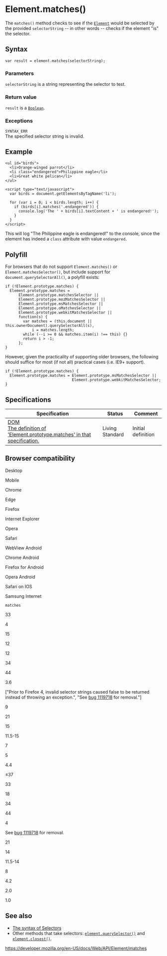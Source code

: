 Element.matches()
=================

The `matches()` method checks to see if the [`Element`](../element) would be selected by the provided `selectorString` -- in other words -- checks if the element "is" the selector.

Syntax
------

    var result = element.matches(selectorString);

### Parameters

`selectorString` is a string representing the selector to test.

### Return value

`result` is a [`Boolean`](https://developer.mozilla.org/en-US/docs/Web/JavaScript/Reference/Global_Objects/Boolean).

### Exceptions

`SYNTAX_ERR`  
The specified selector string is invalid.

Example
-------

    <ul id="birds">
      <li>Orange-winged parrot</li>
      <li class="endangered">Philippine eagle</li>
      <li>Great white pelican</li>
    </ul>

    <script type="text/javascript">
      var birds = document.getElementsByTagName('li');

      for (var i = 0; i < birds.length; i++) {
        if (birds[i].matches('.endangered')) {
          console.log('The ' + birds[i].textContent + ' is endangered!');
        }
      }
    </script>

This will log "The Philippine eagle is endangered!" to the console, since the element has indeed a `class` attribute with value `endangered`.

Polyfill
--------

For browsers that do not support `Element.matches()` or `Element.matchesSelector()`, but include support for `document.querySelectorAll()`, a polyfill exists:

    if (!Element.prototype.matches) {
      Element.prototype.matches =
          Element.prototype.matchesSelector ||
          Element.prototype.mozMatchesSelector ||
          Element.prototype.msMatchesSelector ||
          Element.prototype.oMatchesSelector ||
          Element.prototype.webkitMatchesSelector ||
          function(s) {
            var matches = (this.document || this.ownerDocument).querySelectorAll(s),
                i = matches.length;
            while (--i >= 0 && matches.item(i) !== this) {}
            return i > -1;
          };
    }

However, given the practicality of supporting older browsers, the following should suffice for most (if not all) practical cases (i.e. IE9+ support).

    if (!Element.prototype.matches) {
      Element.prototype.matches = Element.prototype.msMatchesSelector ||
                                  Element.prototype.webkitMatchesSelector;
    }

Specifications
--------------

<table><thead><tr class="header"><th>Specification</th><th>Status</th><th>Comment</th></tr></thead><tbody><tr class="odd"><td><a href="https://dom.spec.whatwg.org/#dom-element-matches">DOM<br />
<span class="small">The definition of 'Element.prototype.matches' in that specification.</span></a></td><td><span class="spec-living">Living Standard</span></td><td>Initial definition</td></tr></tbody></table>

Browser compatibility
---------------------

Desktop

Mobile

Chrome

Edge

Firefox

Internet Explorer

Opera

Safari

WebView Android

Chrome Android

Firefox for Android

Opera Android

Safari on IOS

Samsung Internet

`matches`

33

4

15

12

12

34

44

3.6

\["Prior to Firefox 4, invalid selector strings caused false to be returned instead of throwing an exception.", "See [bug 1119718](https://bugzil.la/1119718) for removal."\]

9

21

15

11.5-15

7

5

4.4

≤37

33

18

34

44

4

See [bug 1119718](https://bugzil.la/1119718) for removal.

21

14

11.5-14

8

4.2

2.0

1.0

See also
--------

-   [The syntax of Selectors](https://developer.mozilla.org/en-US/docs/Learn/CSS/Building_blocks/Selectors)
-   Other methods that take selectors: [`element.querySelector()`](queryselector) and [`element.closest()`](closest).

<a href="https://developer.mozilla.org/en-US/docs/Web/API/Element/matches" class="_attribution-link">https://developer.mozilla.org/en-US/docs/Web/API/Element/matches</a>
